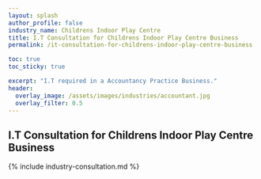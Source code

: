 ```yaml
---
layout: splash 
author_profile: false 
industry_name: Childrens Indoor Play Centre
title: I.T Consultation for Childrens Indoor Play Centre Business
permalink: /it-consultation-for-childrens-indoor-play-centre-business

toc: true
toc_sticky: true

excerpt: "I.T required in a Accountancy Practice Business."
header:
  overlay_image: /assets/images/industries/accountant.jpg
  overlay_filter: 0.5 
---
```


## I.T Consultation for Childrens Indoor Play Centre Business

{% include industry-consultation.md %}
